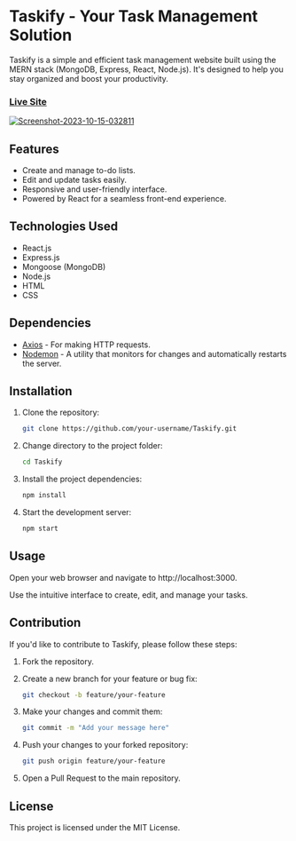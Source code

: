 # Taskify - Your Task Management Solution

Taskify is a simple and efficient task management website built using the MERN stack (MongoDB, Express, React, Node.js). It's designed to help you stay organized and boost your productivity.

### [Live Site](https://taskifie.netlify.app)

<a href="https://ibb.co/mvvD1Fm"><img src="https://i.ibb.co/z88njH1/Screenshot-2023-10-15-032811.png" alt="Screenshot-2023-10-15-032811" border="0"></a>

## Features

- Create and manage to-do lists.
- Edit and update tasks easily.
- Responsive and user-friendly interface.
- Powered by React for a seamless front-end experience.

## Technologies Used

- React.js
- Express.js
- Mongoose (MongoDB)
- Node.js
- HTML
- CSS

## Dependencies

- [Axios](https://www.npmjs.com/package/axios) - For making HTTP requests.
- [Nodemon](https://www.npmjs.com/package/nodemon) - A utility that monitors for changes and automatically restarts the server.

## Installation

1. Clone the repository:

   ```bash
   git clone https://github.com/your-username/Taskify.git

2. Change directory to the project folder:

    ```bash
    cd Taskify

3. Install the project dependencies:

    ```bash
    npm install

4. Start the development server:

    ```bash
    npm start

## Usage

Open your web browser and navigate to http://localhost:3000.

Use the intuitive interface to create, edit, and manage your tasks.

## Contribution

If you'd like to contribute to Taskify, please follow these steps:

1. Fork the repository.

2. Create a new branch for your feature or bug fix:

    ```bash
    git checkout -b feature/your-feature

3. Make your changes and commit them:

    ```bash
    git commit -m "Add your message here"

4. Push your changes to your forked repository:

    ```bash
    git push origin feature/your-feature

5. Open a Pull Request to the main repository.

## License

This project is licensed under the MIT License.